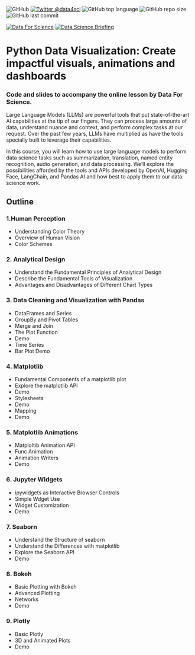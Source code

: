 ![GitHub](https://img.shields.io/github/license/DataForScience/Visualization_LL)
[![Twitter @data4sci](https://img.shields.io/twitter/follow/data4sci)](https://twitter.com/intent/follow?screen_name=data4sci)
![GitHub top language](https://img.shields.io/github/languages/top/DataForScience/Visualization_LL)
![GitHub repo size](https://img.shields.io/github/repo-size/DataForScience/Visualization_LL)
![GitHub last commit](https://img.shields.io/github/last-commit/DataForScience/Visualization_LL)

[![Data For Science](https://img.shields.io/badge/Graphs_For_Science-Subscribe-blue)](https://graphs4sci.substack.com/)
[![Data Science Briefing](https://img.shields.io/badge/Sunday_Briefing-Subscribe-blue)](https://data4science.ck.page/a63d4cc8d9)

# Python Data Visualization: Create impactful visuals, animations and dashboards

### Code and slides to accompany the online lesson by Data For Science.

Large Language Models (LLMs) are powerful tools that put state-of-the-art AI capabilities at the tip of our fingers. They can process large amounts of data, understand nuance and context, and perform complex tasks at our request. Over the past few years, LLMs have multiplied as have the tools specially built to leverage their capabilities.

In this course, you will learn how to use large language models to perform data science tasks such as summarization, translation, named entity recognition, audio generation, and data processing. We’ll explore the possibilities afforded by the tools and APIs developed by OpenAI, Hugging Face, LangChain, and Pandas AI and how best to apply them to our data science work.

## Outline
### 1.Human Perception
- Understanding Color Theory
- Overview of Human Vision
- Color Schemes

### 2. Analytical Design
- Understand the Fundamental Principles of Analytical Design
- Describe the Fundamental Tools of Visualization
- Advantages and Disadvantages of Different Chart Types

### 3. Data Cleaning and Visualization with Pandas
- DataFrames and Series
- GroupBy and Pivot Tables
- Merge and Join
- The Plot Function
- Demo
- Time Series
- Bar Plot Demo

### 4. Matplotlib 
- Fundamental Components of a matplotlib plot
- Explore the matplotlib API
- Demo
- Stylesheets
- Demo
- Mapping
- Demo

### 5. Matplotlib Animations
- Matploltib Animation API
- Func Animation
- Animation Writers
- Demo

### 6. Jupyter Widgets
- ipywidgets as Interactive Browser Controls
- Simple Wdget Use
- Widget Customization
- Demo

### 7. Seaborn
- Understand the Structure of seaborn
- Understand the Differences with matplotlib
- Explore the Seaborn API
- Demo

### 8. Bokeh
- Basic Plotting with Bokeh
- Advanced Plotting
- Networks
- Demo

### 9. Plotly
- Basic Plotly
- 3D and Animated Plots
- Demo